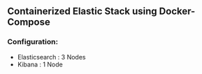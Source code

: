 ## Containerized Elastic Stack using Docker-Compose

### Configuration:
* Elasticsearch : 3 Nodes
* Kibana        : 1 Node


